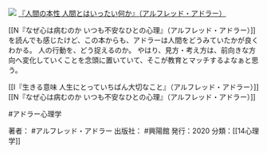 [![](https://i.gyazo.com/567ef1187faebf9253b416e2b14cff97.jpg)](https://amzn.to/3rWvSqV)
[『人間の本性 人間とはいったい何か』（アルフレッド・アドラー）](https://amzn.to/3rWvSqV)

[[N『なぜ心は病むのか いつも不安なひとの心理』（アルフレッド・アドラー）]]を読んでも感じたけど、この本からも、アドラーは人間をどうみていたかが良くわかる。
人の行動を、どう捉えるのか。
やはり、見方・考え方は、前向きな方向へ変化していくことを念頭に置いていて、そこが教育とマッチするよなぁと思う。

[[I『生きる意味 人生にとっていちばん大切なこと』（アルフレッド・アドラー）]]
[[N『なぜ心は病むのか いつも不安なひとの心理』（アルフレッド・アドラー）]]

#アドラー心理学

著者： #アルフレッド・アドラー
出版社： #興陽館
発行：2020
分類：[[14心理学]]